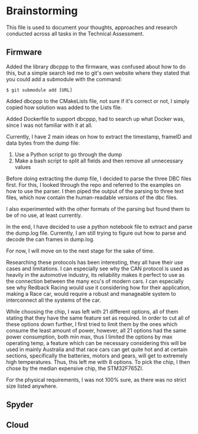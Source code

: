 # Brainstorming


This file is used to document your thoughts, approaches and research conducted across all tasks in the Technical Assessment.


## Firmware


Added the library dbcppp to the firmware, was confused about how to do this, but a simple search led me to git's own website where they stated that you could add a submodule with the command:
```
$ git submodule add [URL]
```


Added dbcppp to the CMakeLists file, not sure if it's correct or not, I simply copied how solution was added to the Lists file.


Added Dockerfile to support dbcppp, had to search up what Docker was, since I was not familiar with it at all.


Currently, I have 2 main ideas on how to extract the timestamp, frameID and data bytes from the dump file:
1. Use a Python script to go through the dump
2. Make a bash script to split all fields and then remove all unnecessary values


Before doing extracting the dump file, I decided to parse the three DBC files first. For this, I looked through the repo and referred to the examples on how to use the parser. I then piped the output of the parsing to three text files, which now contain the human-readable versions of the dbc files.


I also experimented with the other formats of the parsing but found them to be of no use, at least currently.


In the end, I have decided to use a python notebook file to extract and parse the dump.log file. Currently, I am still trying to figure out how to parse and decode the can frames in dump.log.


For now, I will move on to the next stage for the sake of time.


Researching these protocols has been interesting, they all have their use cases and limitations. I can especially see why the CAN protocol is used as heavily in the automotive industry, its reliability makes it perfect to use as the connection between the many ecu's of modern cars. I can especially see why Redback Racing would use it considering how for their application, making a Race car, would require a robust and manageable system to interconnect all the systems of the car.


While choosing the chip, I was left with 21 different options, all of them stating that they have the same feature set as required. In order to cut all of these options down further, I first tried to limit them by the ones which consume the least amount of power, however, all 21 options had the same power consumption, both min max, thus I limited the options by max operating temp, a feature which can be necessary considering this will be used in mainly Australia and that race cars can get quite hot and at certain sections, specifically the batteries, motors and gears, will get to extremely high temperatures. Thus, this left me with 8 options. To pick the chip, I then chose by the median expensive chip, the STM32F765ZI.


For the physical requirements, I was not 100% sure, as there was no strict size listed anywhere.


## Spyder


## Cloud

